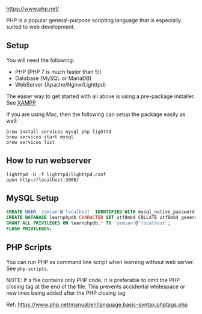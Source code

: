 https://www.php.net/

PHP is a popular general-purpose scripting language that is especially suited to web development.

## Setup

You will need the following:

* PHP (PHP 7 is much faster than 5!)
* Database (MySQL or MariaDB)
* WebServer (Apache/Nginx/Lighttpd)

The easier way to get started with all above is using a pre-package installer. See [XAMPP](https://www.apachefriends.org/)

If you are using Mac, then the following can setup the package easily as well:

	brew install services mysql php lighttd 
	brew services start mysql
	brew services list

## How to run webserver

	lighttpd -D -f lighttpd/lighttpd.conf
	open http://localhost:3000/

## MySQL Setup

```sql
CREATE USER 'zemian'@'localhost' IDENTIFIED WITH mysql_native_password BY 'test123';
CREATE DATABASE learnphpdb CHARACTER SET utf8mb4 COLLATE utf8mb4_general_ci;
GRANT ALL PRIVILEGES ON learnphpdb.* TO 'zemian'@'localhost';
FLUSH PRIVILEGES;
```

## PHP Scripts

You can run PHP as command line script when learning without web server. See `php-scripts`. 

NOTE: If a file contains only PHP code, it is preferable to omit the PHP closing tag at the end of the file. This prevents accidental whitespace or new lines being added after the PHP closing tag

Ref: https://www.php.net/manual/en/language.basic-syntax.phptags.php
